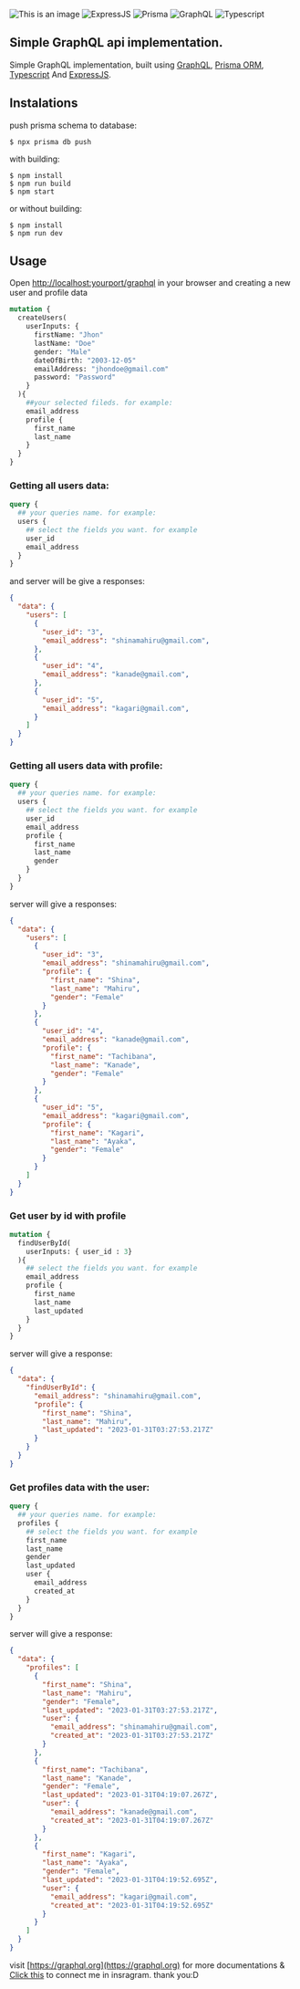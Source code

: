 ![This is an image](./banner.png)
![ExpressJS](https://img.shields.io/badge/Express.js-404D59?style=for-the-badge)
![Prisma](https://img.shields.io/badge/Prisma-3982CE?style=for-the-badge&logo=Prisma&logoColor=white)
![GraphQL](https://img.shields.io/badge/-GraphQL-E10098?style=for-the-badge&logo=graphql&logoColor=white)
![Typescript](https://img.shields.io/badge/TypeScript-007ACC?style=for-the-badge&logo=typescript&logoColor=white)
## Simple GraphQL api implementation.
Simple GraphQL implementation, built using [GraphQL](https://graphql.org), [Prisma ORM](https://prisma.io), [Typescript](https://www.typescriptlang.org/) And [ExpressJS](https://expressjs.com/).

## Instalations
push prisma schema to database:
```shell
$ npx prisma db push
```
with building: 
```shell
$ npm install
$ npm run build
$ npm start
```
or without building: 
```shell
$ npm install
$ npm run dev
```
## Usage
Open [http://localhost:yourport/graphql](http://localhost:yourport/graphql) in your browser and creating a new user and profile data
```graphql
mutation {
  createUsers(
    userInputs: {
      firstName: "Jhon" 
      lastName: "Doe" 
      gender: "Male" 
      dateOfBirth: "2003-12-05" 
      emailAddress: "jhondoe@gmail.com" 
      password: "Password" 
    }
  ){
    ##your selected fileds. for example:
    email_address
    profile {
      first_name
      last_name
    }
  }
}
```
### Getting all users data:
```graphql
query {
  ## your queries name. for example: 
  users {
    ## select the fields you want. for example
    user_id
    email_address
  }
}
```
and server will be give a responses: 
```json
{
  "data": {
    "users": [
      {
        "user_id": "3",
        "email_address": "shinamahiru@gmail.com",
      },
      {
        "user_id": "4",
        "email_address": "kanade@gmail.com",
      },
      {
        "user_id": "5",
        "email_address": "kagari@gmail.com",
      }
    ]
  }
}
```

### Getting all users data with profile: 
```graphql
query {
  ## your queries name. for example: 
  users {
    ## select the fields you want. for example
    user_id
    email_address
    profile {
      first_name
      last_name
      gender
    }
  }
}
```
server will give a responses:
```json
{
  "data": {
    "users": [
      {
        "user_id": "3",
        "email_address": "shinamahiru@gmail.com",
        "profile": {
          "first_name": "Shina",
          "last_name": "Mahiru",
          "gender": "Female"
        }
      },
      {
        "user_id": "4",
        "email_address": "kanade@gmail.com",
        "profile": {
          "first_name": "Tachibana",
          "last_name": "Kanade",
          "gender": "Female"
        }
      },
      {
        "user_id": "5",
        "email_address": "kagari@gmail.com",
        "profile": {
          "first_name": "Kagari",
          "last_name": "Ayaka",
          "gender": "Female"
        }
      }
    ]
  }
}
```

### Get user by id with profile 
```graphql
mutation {
  findUserById(
    userInputs: { user_id : 3}
  ){
    ## select the fields you want. for example
    email_address
    profile {
      first_name
      last_name
      last_updated
    }
  }
}
```
server will give a response: 
```json
{
  "data": {
    "findUserById": {
      "email_address": "shinamahiru@gmail.com",
      "profile": {
        "first_name": "Shina",
        "last_name": "Mahiru",
        "last_updated": "2023-01-31T03:27:53.217Z"
      }
    }
  }
}
```
### Get profiles data with the user: 
```graphql
query {
  ## your queries name. for example: 
  profiles {
    ## select the fields you want. for example
    first_name
    last_name
    gender
    last_updated
    user {
      email_address
      created_at
    }
  }
}
```
server will give a response: 
```json
{
  "data": {
    "profiles": [
      {
        "first_name": "Shina",
        "last_name": "Mahiru",
        "gender": "Female",
        "last_updated": "2023-01-31T03:27:53.217Z",
        "user": {
          "email_address": "shinamahiru@gmail.com",
          "created_at": "2023-01-31T03:27:53.217Z"
        }
      },
      {
        "first_name": "Tachibana",
        "last_name": "Kanade",
        "gender": "Female",
        "last_updated": "2023-01-31T04:19:07.267Z",
        "user": {
          "email_address": "kanade@gmail.com",
          "created_at": "2023-01-31T04:19:07.267Z"
        }
      },
      {
        "first_name": "Kagari",
        "last_name": "Ayaka",
        "gender": "Female",
        "last_updated": "2023-01-31T04:19:52.695Z",
        "user": {
          "email_address": "kagari@gmail.com",
          "created_at": "2023-01-31T04:19:52.695Z"
        }
      }
    ]
  }
}
```

visit [https://graphql.org](https://graphql.org) for more documentations & [Click this](https://instagram.com/mframadann) to connect me in insragram. thank you:D

